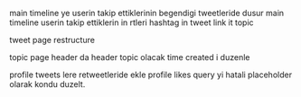 main timeline ye userin takip ettiklerinin begendigi tweetleride dusur
main timeline userin takip ettiklerin in rtleri
hashtag in tweet link it topic

tweet page restructure

topic page header da header topic olacak
time created i duzenle

profile tweets lere retweetleride ekle
profile likes query yi hatali placeholder olarak kondu duzelt.